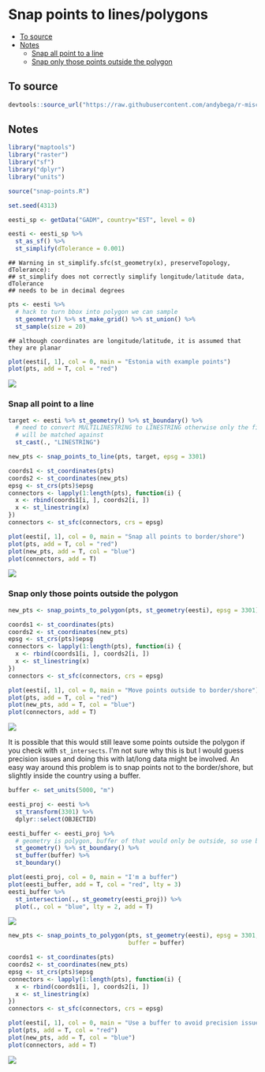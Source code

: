 Snap points to lines/polygons
================

-   [To source](#to-source)
-   [Notes](#notes)
    -   [Snap all point to a line](#snap-all-point-to-a-line)
    -   [Snap only those points outside the polygon](#snap-only-those-points-outside-the-polygon)

To source
---------

``` r
devtools::source_url("https://raw.githubusercontent.com/andybega/r-misc/master/snap-points-to-lines/snap-points.R")
```

Notes
-----

``` r
library("maptools")
library("raster")
library("sf")
library("dplyr")
library("units")

source("snap-points.R")

set.seed(4313)
```

``` r
eesti_sp <- getData("GADM", country="EST", level = 0)

eesti <- eesti_sp %>%
  st_as_sf() %>%
  st_simplify(dTolerance = 0.001)
```

    ## Warning in st_simplify.sfc(st_geometry(x), preserveTopology, dTolerance):
    ## st_simplify does not correctly simplify longitude/latitude data, dTolerance
    ## needs to be in decimal degrees

``` r
pts <- eesti %>% 
  # hack to turn bbox into polygon we can sample
  st_geometry() %>% st_make_grid() %>% st_union() %>% 
  st_sample(size = 20) 
```

    ## although coordinates are longitude/latitude, it is assumed that they are planar

``` r
plot(eesti[, 1], col = 0, main = "Estonia with example points")
plot(pts, add = T, col = "red")
```

![](README_files/figure-markdown_github-ascii_identifiers/unnamed-chunk-3-1.png)

### Snap all point to a line

``` r
target <- eesti %>% st_geometry() %>% st_boundary() %>% 
  # need to convert MULTILINESTRING to LINESTRING otherwise only the first line
  # will be matched against
  st_cast(., "LINESTRING") 

new_pts <- snap_points_to_line(pts, target, epsg = 3301)

coords1 <- st_coordinates(pts)
coords2 <- st_coordinates(new_pts)
epsg <- st_crs(pts)$epsg
connectors <- lapply(1:length(pts), function(i) {
  x <- rbind(coords1[i, ], coords2[i, ])
  x <- st_linestring(x)
})
connectors <- st_sfc(connectors, crs = epsg)

plot(eesti[, 1], col = 0, main = "Snap all points to border/shore")
plot(pts, add = T, col = "red")
plot(new_pts, add = T, col = "blue")
plot(connectors, add = T)
```

![](README_files/figure-markdown_github-ascii_identifiers/unnamed-chunk-4-1.png)

### Snap only those points outside the polygon

``` r
new_pts <- snap_points_to_polygon(pts, st_geometry(eesti), epsg = 3301)

coords1 <- st_coordinates(pts)
coords2 <- st_coordinates(new_pts)
epsg <- st_crs(pts)$epsg
connectors <- lapply(1:length(pts), function(i) {
  x <- rbind(coords1[i, ], coords2[i, ])
  x <- st_linestring(x)
})
connectors <- st_sfc(connectors, crs = epsg)

plot(eesti[, 1], col = 0, main = "Move points outside to border/shore")
plot(pts, add = T, col = "red")
plot(new_pts, add = T, col = "blue")
plot(connectors, add = T)
```

![](README_files/figure-markdown_github-ascii_identifiers/unnamed-chunk-5-1.png)

It is possible that this would still leave some points outside the polygon if you check with `st_intersects`. I'm not sure why this is but I would guess precision issues and doing this with lat/long data might be involved. An easy way around this problem is to snap points not to the border/shore, but slightly inside the country using a buffer.

``` r
buffer <- set_units(5000, "m")

eesti_proj <- eesti %>% 
  st_transform(3301) %>%
  dplyr::select(OBJECTID) 

eesti_buffer <- eesti_proj %>%
  # geometry is polygon, buffer of that would only be outside, so use boundary
  st_geometry() %>% st_boundary() %>%
  st_buffer(buffer) %>%
  st_boundary()

plot(eesti_proj, col = 0, main = "I'm a buffer")
plot(eesti_buffer, add = T, col = "red", lty = 3)
eesti_buffer %>%
  st_intersection(., st_geometry(eesti_proj)) %>%
  plot(., col = "blue", lty = 2, add = T)
```

![](README_files/figure-markdown_github-ascii_identifiers/unnamed-chunk-6-1.png)

``` r
new_pts <- snap_points_to_polygon(pts, st_geometry(eesti), epsg = 3301,
                                  buffer = buffer)

coords1 <- st_coordinates(pts)
coords2 <- st_coordinates(new_pts)
epsg <- st_crs(pts)$epsg
connectors <- lapply(1:length(pts), function(i) {
  x <- rbind(coords1[i, ], coords2[i, ])
  x <- st_linestring(x)
})
connectors <- st_sfc(connectors, crs = epsg)

plot(eesti[, 1], col = 0, main = "Use a buffer to avoid precision issues")
plot(pts, add = T, col = "red")
plot(new_pts, add = T, col = "blue")
plot(connectors, add = T)
```

![](README_files/figure-markdown_github-ascii_identifiers/unnamed-chunk-6-2.png)

